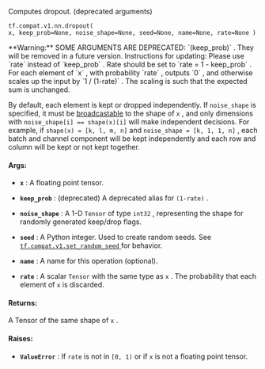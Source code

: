 Computes dropout. (deprecated arguments)


<devsite-code><pre class="prettyprint lang-python" translate="no" dir="ltr" is-upgraded=""><code translate="no" dir="ltr">tf.compat.v1.nn.dropout(
    x,
    keep_prob=None,
    noise_shape=None,
    seed=None,
    name=None,
    rate=None
)
</code></pre></devsite-code>

<aside class="warning">**Warning:**  SOME ARGUMENTS ARE DEPRECATED:  `(keep_prob)` . They will be removed in a future version.
Instructions for updating:
Please use  `rate`  instead of  `keep_prob` . Rate should be set to  `rate = 1 - keep_prob` .</aside>
For each element of  `x` , with probability  `rate` , outputs  `0` , and otherwise
scales up the input by  `1 / (1-rate)` . The scaling is such that the expected
sum is unchanged.

By default, each element is kept or dropped independently.  If  `noise_shape` 
is specified, it must be
[broadcastable](http://docs.scipy.org/doc/numpy/user/basics.broadcasting.html)
to the shape of  `x` , and only dimensions with  `noise_shape[i] == shape(x)[i]` 
will make independent decisions.  For example, if  `shape(x) = [k, l, m, n]` 
and  `noise_shape = [k, 1, 1, n]` , each batch and channel component will be
kept independently and each row and column will be kept or not kept together.



#### Args:

- **`x`** : A floating point tensor.

- **`keep_prob`** : (deprecated) A deprecated alias for  `(1-rate)` .

- **`noise_shape`** : A 1-D  `Tensor`  of type  `int32` , representing the
shape for randomly generated keep/drop flags.

- **`seed`** : A Python integer. Used to create random seeds. See
[ `tf.compat.v1.set_random_seed` ](https://tensorflow.google.cn/api_docs/python/tf/compat/v1/set_random_seed) for behavior.

- **`name`** : A name for this operation (optional).

- **`rate`** : A scalar  `Tensor`  with the same type as  `x` . The probability that each
element of  `x`  is discarded.



#### Returns:
A Tensor of the same shape of  `x` .



#### Raises:

- **`ValueError`** : If  `rate`  is not in  `[0, 1)`  or if  `x`  is not a floating
point tensor.

